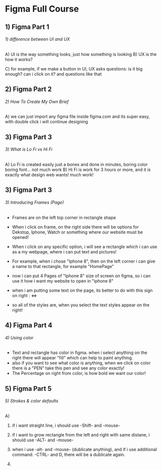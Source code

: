 # Figma Full Course

##  1) Figma Part 1
###### 1) difference between UI and UX
A) UI is the way something looks, just how something is looking
B) UX is the how it works?

C) for example, if we make a button in UI, UX asks questions: is it big enough? can i click on it? and questions like that


##  2) Figma Part 2
###### 2) How To Create My Own Brief
A) we can just import any figma file inside figma.com and its super easy, with double click i will continue designing 

##  3) Figma Part 3
###### 3) What is Lo Fi vs Hi Fi

A) Lo Fi is created easily just a bones and done in minutes, boring color boring font... not much work
B) Hi Fi is work for 3 hours or more, and it is exactly what design web wants! much work!


##  3) Figma Part 3
###### 3) Introducing Frames (Page)
 - Frames are on the left top corner in rectangle shape
 - When i click on frame, on the right side there will be options for Dekstop, Iphone, Watch or something where our website must be opened!
 - When i click on any specific option, i will see a rectangle which i can use as a my webpage, where i can put text and pictures!

 - For example, when i chose "Iphone 8", then on the left corner i can give a name to that rectangle, for example "HomePage"
 -  now i can put 4 Pages of "Iphone 8" size of screen on figma, so i can use it how i want my website to open in "iphone 8"
 - when i am putting some text on the page, its better to do with this sign on right : ⇔

 - so all of the styles are, when you select the text styles appear on the right!


##  4) Figma Part 4
###### 4) Using color

 - Text and rectangle has color in figma. when i select anything on the right there will appear "fill" which can help to paint anything.
 - also if you want to see what color is anything, when we click on color there is a "PEN" take this pen and see any color exactly!
 - The Percentage on right from color, is how bold we want our color!

##  5) Figma Part 5
###### 5) Strokes & color defaults

A)






1) if i want straight line, i should use -Shift- and -mouse-

2) if i want to grow rectangle from the left and right with same distane, i should use -ALT- and -mouse-

3) when i use -alt- and -mouse- (dublicate anything), and if i use additional command: -CTRL- and D, there will be a dublicate again.

4)